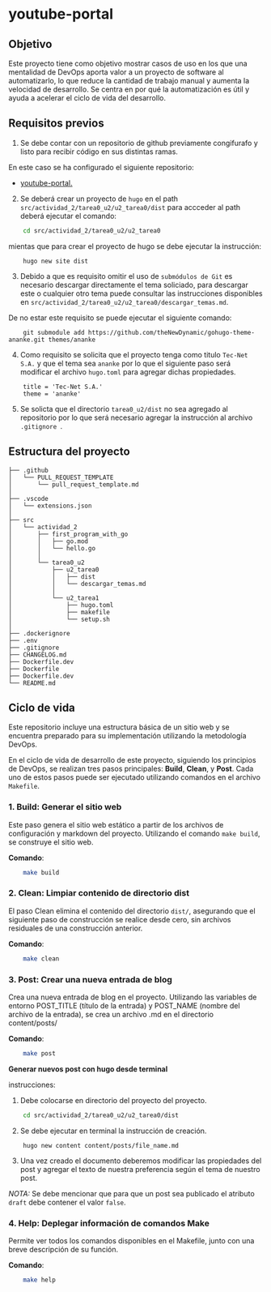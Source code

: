 # youtube-portal

## Objetivo

Este proyecto tiene como objetivo mostrar casos de uso en los que una mentalidad de DevOps aporta valor a un
proyecto de software al automatizarlo, lo que reduce la cantidad de trabajo manual y aumenta la velocidad de
desarrollo. Se centra en por qué la automatización es útil y ayuda a acelerar el ciclo de vida del desarrollo.

## Requisitos previos

1. Se debe contar con un repositorio de github previamente congifurafo y listo para recibir
código en sus distintas ramas.

En este caso se ha configurado el siguiente repositorio:

- [youtube-portal.](https://github.com/mancabra/youtube-portal)

2. Se deberá crear un proyecto de `hugo` en el path `src/actividad_2/tarea0_u2/u2_tarea0/dist` para accceder al
path deberá ejecutar el comando:

```bash
    cd src/actividad_2/tarea0_u2/u2_tarea0
```
mientas que para crear el proyecto de hugo se debe ejecutar la instrucción:

```hugo
    hugo new site dist
```

3. Debido a que es requisito omitir el uso de `submódulos de Git` es necesario descargar directamente el tema soliciado,
para descargar este o cualquier otro tema puede consultar las instrucciones disponibles en `src/actividad_2/tarea0_u2/u2_tarea0/descargar_temas.md`.

De no estar este requisito se puede ejecutar el siguiente comando:

```git
    git submodule add https://github.com/theNewDynamic/gohugo-theme-ananke.git themes/ananke
```

4. Como requisito se solicita que el proyecto tenga como titulo `Tec-Net S.A.` y que el tema sea `ananke` por lo que
el siguiente paso será modificar el archivo `hugo.toml` para agregar dichas propiedades.

```hugo
    title = 'Tec-Net S.A.'
    theme = 'ananke'
```

5. Se solicta que el directorio `tarea0_u2/dist` no sea agregado al repositorio por lo que será necesario agregar la instrucción
al archivo `.gitignore `.

## Estructura del proyecto

```console
├── .github
│   └── PULL_REQUEST_TEMPLATE
│       └── pull_request_template.md
│
├── .vscode
│   └── extensions.json
│
├── src
│   └── actividad_2
│       ├── first_program_with_go
│       │   ├── go.mod
│       │   └── hello.go
│       │
│       └── tarea0_u2
│           ├── u2_tarea0
│           │   ├── dist
│           │   └── descargar_temas.md
│           │
│           └── u2_tarea1
│               ├── hugo.toml
│               ├── makefile
│               └── setup.sh
│
├── .dockerignore
├── .env
├── .gitignore
├── CHANGELOG.md
├── Dockerfile.dev
├── Dockerfile
├── Dockerfile.dev
└── README.md
```

## Ciclo de vida

Este repositorio incluye una estructura básica de un sitio web y se encuentra preparado para su implementación
utilizando la metodología DevOps.

En el ciclo de vida de desarrollo de este proyecto, siguiendo los principios de DevOps, se realizan tres pasos principales: **Build**, **Clean**, y **Post**. Cada uno de estos pasos puede ser ejecutado utilizando comandos en el archivo `Makefile`.

### 1. **Build**: Generar el sitio web

Este paso genera el sitio web estático a partir de los archivos de configuración y markdown del proyecto. Utilizando el comando `make build`, se construye el sitio web.

**Comando**:
```bash
    make build
```

### 2. **Clean**: Limpiar contenido de directorio dist

El paso Clean elimina el contenido del directorio `dist/`, asegurando que el siguiente paso de construcción se realice desde cero, sin archivos residuales de una construcción anterior.

**Comando**:
```bash
    make clean
```

### 3. **Post**: Crear una nueva entrada de blog

Crea una nueva entrada de blog en el proyecto. Utilizando las variables de entorno POST_TITLE (título de la entrada) y POST_NAME (nombre del archivo de la entrada), se crea un archivo .md en el directorio content/posts/

**Comando**:
```bash
    make post
```

**Generar nuevos post con hugo desde terminal**

instrucciones:

1. Debe colocarse en directorio del proyecto del proyecto.

```bash
    cd src/actividad_2/tarea0_u2/u2_tarea0/dist
```

2. Se debe ejecutar en terminal la instrucción de creación.

```hugo
    hugo new content content/posts/file_name.md
```

3. Una vez creado el documento deberemos modificar las propiedades del post
y agregar el texto de nuestra preferencia según el tema de nuestro post.

*NOTA:* Se debe mencionar que para que un post sea publicado el atributo `draft` debe contener el valor `false`.

### 4. **Help**: Deplegar información de comandos Make

Permite ver todos los comandos disponibles en el Makefile, junto con una breve descripción de su función.

**Comando**:
```bash
    make help
```
